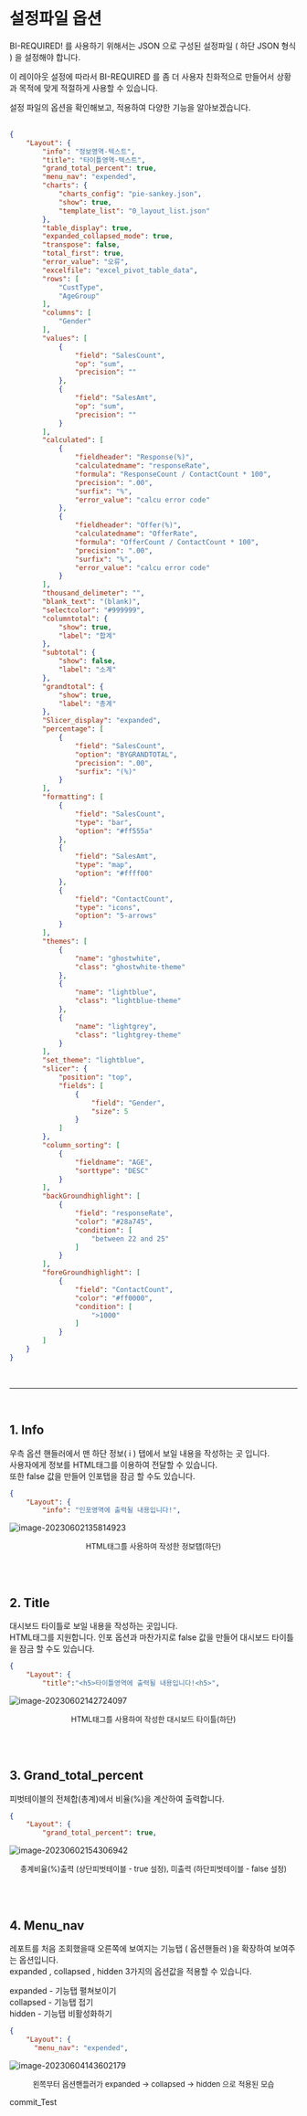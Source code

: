
# 설정파일 옵션

BI-REQUIRED! 를 사용하기 위해서는 JSON 으로 구성된 설정파일 ( 하단 JSON 형식 ) 을 설정해야 합니다.<br>

이 레이아웃 설정에 따라서 BI-REQUIRED 를 좀 더 사용자 친화적으로 만들어서 상황과 목적에 맞게 적절하게 사용할 수 있습니다.<br>

설정 파일의 옵션을 확인해보고, 적용하여 다양한 기능을 알아보겠습니다. 
<br>
<br>

```json
{
	"Layout": {
		"info": "정보영역-텍스트",
		"title": "타이틀영역-텍스트",
		"grand_total_percent": true,
		"menu_nav": "expended",
		"charts": {
			"charts_config": "pie-sankey.json",
			"show": true,
			"template_list": "0_layout_list.json"
		},
		"table_display": true,
		"expanded_collapsed_mode": true,
		"transpose": false,
		"total_first": true,
		"error_value": "오류",
		"excelfile": "excel_pivot_table_data",
		"rows": [
			"CustType",
			"AgeGroup"
		],
		"columns": [
			"Gender"
		],
		"values": [
			{
				"field": "SalesCount",
				"op": "sum",
				"precision": ""
			},
			{
				"field": "SalesAmt",
				"op": "sum",
				"precision": ""
			}
		],
		"calculated": [
			{
				"fieldheader": "Response(%)",
				"calculatedname": "responseRate",
				"formula": "ResponseCount / ContactCount * 100",
				"precision": ".00",
				"surfix": "%",
				"error_value": "calcu error code"
			},
			{
				"fieldheader": "Offer(%)",
				"calculatedname": "OfferRate",
				"formula": "OfferCount / ContactCount * 100",
				"precision": ".00",
				"surfix": "%",
				"error_value": "calcu error code"
			}
		],
		"thousand_delimeter": "",
		"blank_text": "(blank)",
		"selectcolor": "#999999",
		"columntotal": {
			"show": true,
			"label": "합계"
		},
		"subtotal": {
			"show": false,
			"label": "소계"
		},
		"grandtotal": {
			"show": true,
			"label": "총계"
		},
		"Slicer_display": "expanded",
		"percentage": [
			{
				"field": "SalesCount",
				"option": "BYGRANDTOTAL",
				"precision": ".00",
				"surfix": "(%)"
			}
		],
		"formatting": [
			{
				"field": "SalesCount",
				"type": "bar",
				"option": "#ff555a"
			},
			{
				"field": "SalesAmt",
				"type": "map",
				"option": "#ffff00"
			},
			{
				"field": "ContactCount",
				"type": "icons",
				"option": "5-arrows"
			}
		],
		"themes": [
			{
				"name": "ghostwhite",
				"class": "ghostwhite-theme"
			},
			{
				"name": "lightblue",
				"class": "lightblue-theme"
			},
			{
				"name": "lightgrey",
				"class": "lightgrey-theme"
			}
		],
		"set_theme": "lightblue",
		"slicer": {
			"position": "top",
			"fields": [
				{
					"field": "Gender",
					"size": 5
				}
			]
		},
		"column_sorting": [
			{
				"fieldname": "AGE",
				"sorttype": "DESC"
			}
		],
		"backGroundhighlight": [
			{
				"field": "responseRate",
				"color": "#28a745",
				"condition": [
					"between 22 and 25"
				]
			}
		],
		"foreGroundhighlight": [
			{
				"field": "ContactCount",
				"color": "#ff0000",
				"condition": [
					">1000"
				]
			}
		]
	}
}
```
<br>

---

<br>

## 1. Info

우측 옵션 핸들러에서 맨 하단 정보( i ) 탭에서 보일 내용을 작성하는 곳 입니다.<br>
사용자에게 정보를 HTML태그를 이용하여 전달할 수 있습니다.<br>또한 false 값을 만들어 인포탭을 잠금 할 수도 있습니다.<br>

``` json
{
    "Layout": {
		"info": "인포영역에 출력될 내용입니다!",
```

![image-20230602135814923](images/file1/image-20230602135814923.png)

<p align="center"><font size="2m">HTML태그를 사용하여 작성한 정보탭(하단)</font></p>

<br>
<br>

## 2. Title

대시보드 타이틀로 보일 내용을 작성하는 곳입니다.<br>HTML태그를 지원합니다. 인포 옵션과 마찬가지로 false 값을 만들어 대시보드 타이틀을 잠금 할 수도 있습니다.<br>

```json
{
	"Layout": {
		"title":"<h5>타이틀영역에 출력될 내용입니다!<h5>",
```

![image-20230602142724097](images/file1/image-20230602142724097.png)

<p align="center"><font size="2m">HTML태그를 사용하여 작성한 대시보드 타이틀(하단)</font></p>

<br>
<br>

## 3. Grand_total_percent

피벗테이블의 전체합(총계)에서 비율(%)을 계산하여 출력합니다.<br>

```json
{
	"Layout": {
		"grand_total_percent": true,
```

![image-20230602154306942](images/file1/image-20230602154306942.png)

<p align="center"><font size="2m">총계비율(%)출력 (상단피벗테이블 - true 설정), 미출력 (하단피벗테이블 - false 설정)</font></p>

<br>
<br>

## 4. Menu_nav

레포트를 처음 조회했을때 오른쪽에 보여지는 기능탭 ( 옵션핸들러 )을 확장하여 보여주는 옵션입니다. <br>expanded , collapsed , hidden 3가지의 옵션값을 적용할 수 있습니다. <br>

expanded - 기능탭 펼쳐보이기 <br>collapsed - 기능탭 접기<br>hidden - 기능탭 비활성화하기<br>

```json
{
    "Layout": {
      "menu_nav": "expended",
```

![image-20230604143602179](images/file1/image-20230604143602179.png)

<p align="center"><font size="2m">왼쪽부터 옵션핸들러가 expanded -> collapsed -> hidden 으로 적용된 모습</font></p>



commit_Test
